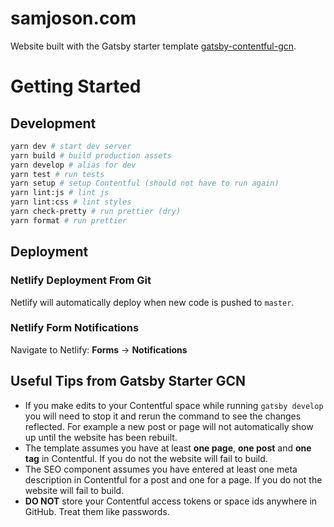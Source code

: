 # samjoson.com

Website built with the Gatsby starter template [gatsby-contentful-gcn](https://github.com/ryanwiemer/gatsby-starter-gcn/).

# Getting Started

## Development

```bash
yarn dev # start dev server
yarn build # build production assets
yarn develop # alias for dev
yarn test # run tests
yarn setup # setup Contentful (should not have to run again)
yarn lint:js # lint js
yarn lint:css # lint styles
yarn check-pretty # run prettier (dry)
yarn format # run prettier
```

## Deployment

### Netlify Deployment From Git

Netlify will automatically deploy when new code is pushed to `master`.

### Netlify Form Notifications

Navigate to Netlify: **Forms** → **Notifications**

## Useful Tips from Gatsby Starter GCN

- If you make edits to your Contentful space while running `gatsby develop` you will need to stop it and rerun the command to see the changes reflected. For example a new post or page will not automatically show up until the website has been rebuilt.
- The template assumes you have at least **one page**, **one post** and **one tag** in Contentful. If you do not the website will fail to build.
- The SEO component assumes you have entered at least one meta description in Contentful for a post and one for a page. If you do not the website will fail to build.
- **DO NOT** store your Contentful access tokens or space ids anywhere in GitHub. Treat them like passwords.
